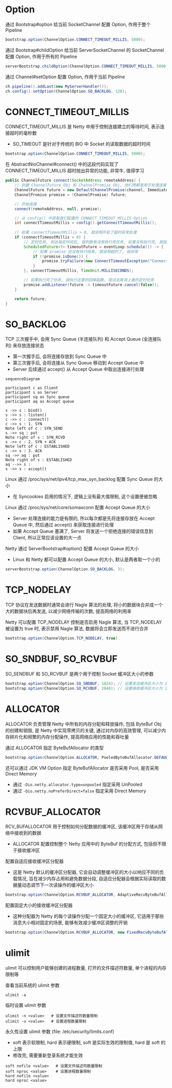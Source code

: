 # Option

通过 Bootstrap#option 给当前 SocketChannel 配置 Option, 作用于整个 Pipeline

```java
bootstrap.option(ChannelOption.CONNECT_TIMEOUT_MILLIS, 5000);
```

通过 Bootstrap#childOption 给当前 ServerSocketChannel 的 SocketChannel 配置 Option, 作用于所有的 Pipeline

```java
serverBootstrap.childOption(ChannelOption.CONNECT_TIMEOUT_MILLIS, 5000);
```

通过 Channel#setOption 配置 Option, 作用于当前 Pipeline

```java
ch.pipeline().addLast(new MyServerHandler());
ch.config().setOption(ChannelOption.SO_BACKLOG, 128);
```

# CONNECT_TIMEOUT_MILLIS

CONNECT_TIMEOUT_MILLIS 是 Netty 中用于控制连接建立的等待时间, 表示连接超时的毫秒数

- SO_TIMEOUT 是针对于传统的 BIO 中 Socket 的读取数据的超时时间

```java
bootstrap.option(ChannelOption.CONNECT_TIMEOUT_MILLIS, 5000);
```

在 AbstractNioChannel#connect() 中的这段代码实现了 CONNECT_TIMEOUT_MILLIS 超时抛出异常的功能, 非常牛, 值得学习

```java
public ChannelFuture connect(SocketAddress remoteAddress) {
    // 创建 ChannelFuture Obj 和 ChannelPromise Obj, 他们两都是用于处理连接操作的异步结果和状态, 只是 ChannelPromise Obj 可以多了一个状态标记的功能
    ChannelFuture future = new DefaultChannelPromise(channel, ImmediateEventExecutor.INSTANCE);
    ChannelPromise promise = (ChannelPromise) future;

    // 开始连接
    connect(remoteAddress, null, promise);

    // 从 config() 中获取我们配置的 CONNECT_TIMEOUT_MILLIS Option
    int connectTimeoutMillis = config().getConnectTimeoutMillis();
    
    // 如果 connectTimeoutMillis > 0, 就说明开启了超时异常处理
    if (connectTimeoutMillis > 0) {
        // 定时任务, 到达指定时间后, 就判断有没有执行完任务, 如果没有执行完, 就抛异常
        ScheduledFuture<?> timeoutFuture = eventLoop.schedule(() -> {
            // 如果 promise 还没有执行结束, 就说明超时了, 抛异常
            if (!promise.isDone()) {
                promise.tryFailure(new ConnectTimeoutException("Connection timed out"));
            }
        }, connectTimeoutMillis, TimeUnit.MILLISECONDS);

        // 如果执行完了任务, 就执行这里的回掉函数, 尝试去取消上面的定时任务
        promise.addListener(future -> timeoutFuture.cancel(false));
    }

    return future;
}
```

# SO_BACKLOG

TCP 三次握手中, 会用 Sync Queue (半连接队列) 和 Accept Queue (全连接队列) 来存放连接状态

- 第一次握手后, 会将连接存放到 Sync Queue 中
- 第三次握手后, 会将连接从 Sync Queue 移动到 Accept Queue 中
- Server 后续通过 accept() 从 Accept Queue 中取出连接进行处理

```mermaid
sequenceDiagram

participant c as Client
participant s as Server
participant sq as Sync queue
participant aq as Accept queue

s ->> s : bind()
s ->> s : listen()
c ->> c : connect()
c ->> s : 1. SYN
Note left of c : SYN_SEND
s ->> sq : put
Note right of s : SYN_RCVD
s ->> c : 2. SYN + ACK
Note left of c : ESTABLISHED
c ->> s : 3. ACK
sq ->> aq : put
Note right of s : ESTABLISHED
aq -->> s : 
s ->> s : accept()
```

Linux 通过 /proc/sys/net/ipv4/tcp_max_syn_backlog 配置 Sync Queue 的大小

- 在 Syncookies 启用的情况下, 逻辑上没有最大值限制, 这个设置便被忽略

Linux 通过 /proc/sys/net/core/somaxconn 配置 Accept Queue 的大小

- Server 处理连接的能力是有限的, 所以每次都是先将连接存放在 Accept Queue 中, 然后通过 accept() 来获取连接进行处理
- 如果 Accept Queue 塞满了, Server 将发送一个拒绝连接的错误信息到 Client, 所以正常应该设置的大一点

Netty 通过 ServerBootstrap#option() 配置 Accept Queue 的大小

- Linux 和 Netty 都可以配置 Accept Queue 的大小, 默认是两者取一个小的

```java
serverBootstrap.option(ChannelOption.SO_BACKLOG, 3);
```

# TCP_NODELAY

TCP 协议在发送数据时通常会进行 Nagle 算法的处理, 将小的数据块合并成一个大的数据块后再发送, 以减少网络传输的次数, 提高网络的利用率

Netty 可以配置 TCP_NODELAY 控制是否启用 Nagle 算法, 当 TCP_NODELAY 被设置为 true 时, 表示禁用 Nagle 算法, 数据将会立即发送而不进行合并

```java
bootstrap.option(ChannelOption.TCP_NODELAY, true)
```

# SO_SNDBUF, SO_RCVBUF

SO_SENDBUF 和 SO_RCVBUF 是两个用于控制 Socket 缓冲区大小的参数

```java
bootstrap.option(ChannelOption.SO_SNDBUF, 1024); // 设置发送缓冲区大小为 1024B
bootstrap.option(ChannelOption.SO_RCVBUF, 2048); // 设置接收缓冲区大小为 2048B
```

# ALLOCATOR

ALLOCATOR 负责管理 Netty 中所有的内存分配和释放操作, 包括 ByteBuf Obj 的创建和销毁, 是 Netty 中实现零拷贝的关键, 通过对内存的高效管理, 可以减少内存碎片化和频繁的内存分配操作, 提高网络应用的性能和吞吐量

通过 ALLOCATOR 指定 ByteBufAllocator 的类型

```java
bootstrap.option(ChannelOption.ALLOCATOR, PooledByteBufAllocator.DEFAULT);
```

还可以通过 JDK VM Option 指定 ByteBufAllocator 是否采用 Pool, 是否采用 Direct Memory

- 通过 `-Dio.netty.allocator.type=unpooled` 指定采用 UnPooled
- 通过 `-Dio.netty.noPreferDirect=false` 指定采用 Direct Memory

# RCVBUF_ALLOCATOR

RCV_BUFALLOCATOR 用于控制如何分配数据的缓冲区, 该缓冲区用于存储从网络中接收到的数据

- ALLOCATOR 配置控制整个 Netty 应用中的 ByteBuf 的分配方式, 包括但不限于接收缓冲区

配置自适应接收缓冲区分配器

- 这是 Netty 默认的缓冲区分配器, 它会自动调整缓冲区的大小以响应不同的负载情况, 旨在减少内存占用和避免数据分段, 自适应分配器会根据实际读取的数据量动态调节下一次读操作的缓冲区大小

```java
bootstrap.option(ChannelOption.RCVBUF_ALLOCATOR, AdaptiveRecvByteBufAllocator.DEFAULT);
```

配置固定大小的接收缓冲区分配器

- 这种分配器为 Netty 的每个读操作分配一个固定大小的缓冲区, 它适用于那些消息大小相对固定的场景, 能够有效减少缓冲区调整的开销

```java
bootstrap.option(ChannelOption.RCVBUF_ALLOCATOR, new FixedRecvByteBufAllocator(2048));
```

# ulimit

ulimit 可以控制用户能够创建的进程数量, 打开的文件描述符数量, 单个进程的内存限制等

查看当前系统的 ulimit 参数

```shell
ulimit -a
```

临时设置 ulimit 参数

```shell
ulimit -n <value>   # 设置文件描述符数量限制
ulimit -u <value>   # 设置进程数量限制
```

永久性设置 ulimit 参数 (file: /etc/security/limits.conf)

- soft 表示软限制, hard 表示硬限制, soft 是实际生效的限制值, hard 是 soft 的上限
- 修改完, 需要重新登录系统才能生效

```shell
soft nofile <value>   # 设置文件描述符数量限制
soft nproc <value>    # 设置进程数量限制
hard nofile <value>
hard nproc <value>
```

